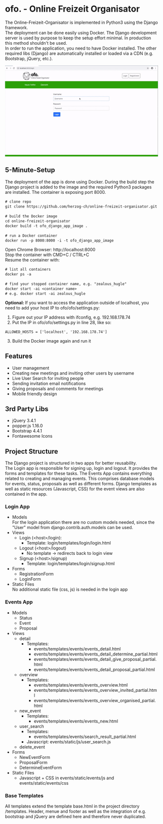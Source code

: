 # ofo. - Online Freizeit Organisator

The Online-Freizeit-Organisator is implemented in Python3 using the Django framework.<br>
The deployment can be done easily using Docker. The Django development server is used by purpose to keep the setup effort minimal. In production this method shouldn't be used.<br>
In order to run the application, you need to have Docker installed.
The other required libs (Django) are automatically installed or loaded via a CDN (e.g. Bootstrap, jQuery, etc.).

<img src='./preview.gif' height=300 width=533>

## 5-Minute-Setup

The deployment of the app is done using Docker. During the build step the Django project is added to the image and the required Python3 packages are installed.
The container is exposing port 8000.

```
# clone repo
git clone https://github.com/herzog-ch/online-freizeit-organisator.git

# build the Docker image
cd online-freizeit-organisator
docker build -t ofo_django_app_image .

# run a Docker container
docker run -p 8000:8000 -i -t ofo_django_app_image
```

Open Chrome Browser: http://localhost:8000<br>
Stop the container with CMD+C / CTRL+C<br>
Resume the container with:<br>
```
# list all containers
docker ps -a

# find your stopped container name, e.g. "zealous_hugle"
docker start -ai <container name>
# e.g. docker start -ai zealous_hugle
```

<strong>Optional: </strong>If you want to access the application outside of localhost, you need to add your host IP to ofo/ofo/settings.py:
1. Figure out your IP address with ifconfig, e.g. 192.168.178.74
2. Put the IP in ofo/ofo/settings.py in line 28, like so:
```
ALLOWED_HOSTS = ['localhost', '192.168.178.74']
```
3. Build the Docker image again and run it


## Features

+ User management
+ Creating new meetings and inviting other users by username
+ Live User Search for inviting people
+ Sending invitation email notifications
+ Giving proposals and comments for meetings
+ Mobile friendly design


## 3rd Party Libs

+ jQuery 3.4.1
+ popper.js 1.16.0
+ Bootstrap 4.4.1
+ Fontawesome Icons


## Project Structure

The Django project is structured in two apps for better reusability.<br>
The Login app is responsible for signing up, login and logout. It provides the forms and templates for these tasks.
The Events App contains everything related to creating and managing events. This comprises database models for events, status, proposals as well as different forms. Django templates as well as static resources (Javascript, CSS) for the event views are also contained in the app.

### Login App

+ Models<br>
    For the login application there are no custom models needed, since the "User" model from django.contrib.auth.models can be used.
+ Views
  + Login (\<host\>/login):
    + Template: login/templates/login/login.html
  + Logout (\<host\>/logout)
    + No template -> redirects back to login view 
  + Signup (\<host\>/signup)
    + Template: login/templates/login/signup.html
+ Forms
  + RegistrationForm
  + LoginForm
+ Static Files<br>
    No additional static file (css, js) is needed in the login app


### Events App

+ Models
  + Status
  + Event
  + Proposal
+ Views
  + detail
    + Templates:
      + events/templates/events/events_detail.html
      + events/templates/events/events_detail_determine_partial.html
      + events/templates/events/events_detail_give_proposal_partial.html    
      + events/templates/events/events_detail_proposal_partial.html           
  + overview
    + Templates:
      + events/templates/events/events_overview.html
      + events/templates/events/events_overview_invited_partial.html
      + events/templates/events/events_overview_organised_partial.html      
  + new_event
    + Templates:
      + events/templates/events/events_new.html  
  + user_search
    + Templates:
      + events/templates/events/search_result_partial.html
    + Javascript: events/static/js/user_search.js
  + delete_event
+ Forms
  + NewEventForm
  + ProposalForm
  + DetermineEventForm
+ Static Files
  + Javascript + CSS in events/static/events/js and events/static/events/css  


### Base Templates

All templates extend the template base.html in the project directory /templates.
Header, menue and footer as well as the integration of e.g. bootstrap and jQuery are defined here and therefore never duplicated.